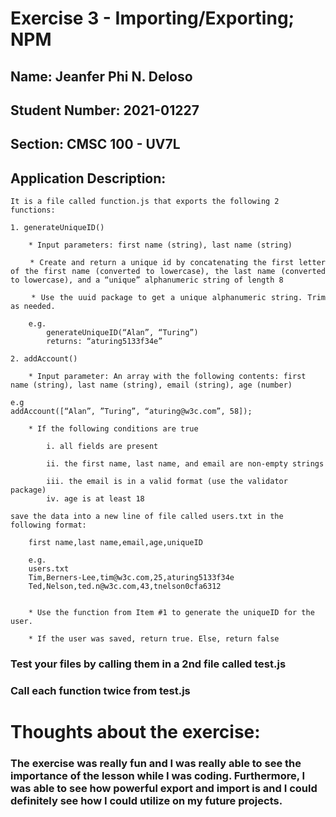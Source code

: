 # Exercise 3 - Importing/Exporting; NPM
## Name: Jeanfer Phi N. Deloso
## Student Number: 2021-01227
## Section: CMSC 100 - UV7L

## Application Description:


    It is a file called function.js that exports the following 2 functions:

<div style="text-align: justify"> 

    1. generateUniqueID()

        * Input parameters: first name (string), last name (string)

        * Create and return a unique id by concatenating the first letter of the first name (converted to lowercase), the last name (converted to lowercase), and a “unique” alphanumeric string of length 8

        * Use the uuid package to get a unique alphanumeric string. Trim as needed. 

        e.g.
            generateUniqueID(“Alan”, “Turing”)
            returns: “aturing5133f34e”

 </div>        
        



    2. addAccount()
        
        * Input parameter: An array with the following contents: first name (string), last name (string), email (string), age (number)

    e.g 
    addAccount([“Alan”, ”Turing”, “aturing@w3c.com”, 58]);

        * If the following conditions are true
            
            i. all fields are present

            ii. the first name, last name, and email are non-empty strings

            iii. the email is in a valid format (use the validator package)
            iv. age is at least 18

    save the data into a new line of file called users.txt in the following format:

        first name,last name,email,age,uniqueID

        e.g.
        users.txt
        Tim,Berners-Lee,tim@w3c.com,25,aturing5133f34e
        Ted,Nelson,ted.n@w3c.com,43,tnelson0cfa6312


        * Use the function from Item #1 to generate the uniqueID for the user.
        
        * If the user was saved, return true. Else, return false



### Test your files by calling them in a 2nd file called test.js

### Call each function twice from test.js

# Thoughts about the exercise:
### The exercise was really fun and I was really able to see the importance of the lesson while I was coding. Furthermore, I was able to see how powerful export and import is and I could definitely see how I could utilize on my future projects. 